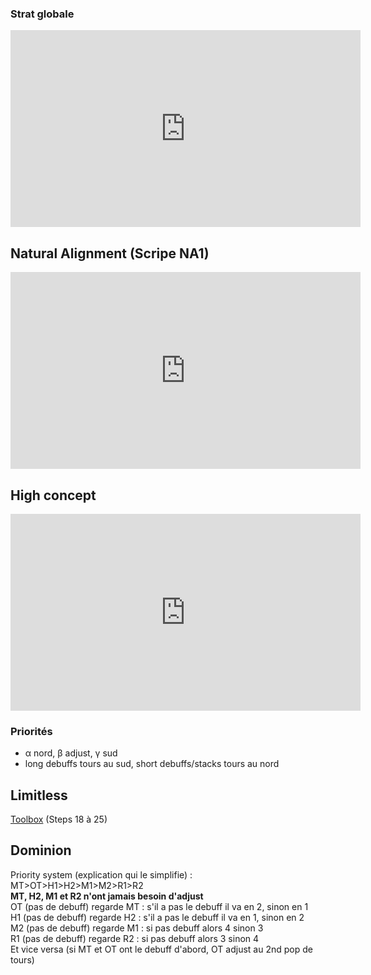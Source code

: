 ### Strat globale
<iframe width="560" height="315" src="https://www.youtube.com/embed/Pr4AbFgZTA8" title="YouTube video player" frameborder="0" allow="accelerometer; autoplay; clipboard-write; encrypted-media; gyroscope; picture-in-picture" allowfullscreen></iframe>


## Natural Alignment (Scripe NA1)
<iframe width="560" height="315" src="https://www.youtube.com/embed/jzTot-FozsA" title="YouTube video player" frameborder="0" allow="accelerometer; autoplay; clipboard-write; encrypted-media; gyroscope; picture-in-picture" allowfullscreen></iframe>

## High concept
<iframe width="560" height="315" src="https://www.youtube.com/embed/mqNrJ9CSbRg" title="YouTube video player" frameborder="0" allow="accelerometer; autoplay; clipboard-write; encrypted-media; gyroscope; picture-in-picture" allowfullscreen></iframe>

### Priorités
* α nord, β adjust, γ sud
* long debuffs tours au sud, short debuffs/stacks tours au nord 

## Limitless
[Toolbox](https://ff14.toolboxgaming.space/?id=350473109343661&preview=1#18) (Steps 18 à 25)

## Dominion
Priority system (explication qui le simplifie) : MT>OT>H1>H2>M1>M2>R1>R2  
**MT, H2, M1 et R2 n'ont jamais besoin d'adjust**  
OT (pas de debuff) regarde MT : s'il a pas le debuff il va en 2, sinon en 1  
H1 (pas de debuff) regarde H2 : s'il a pas le debuff il va en 1, sinon en 2  
M2 (pas de debuff) regarde M1 : si pas debuff alors 4 sinon 3  
R1 (pas de debuff) regarde R2 : si pas debuff alors 3 sinon 4  
Et vice versa (si MT et OT ont le debuff d'abord, OT adjust au 2nd pop de tours)  

